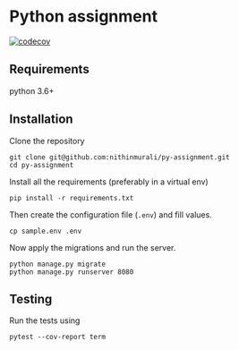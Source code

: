 # Python assignment

[![codecov](https://codecov.io/gh/nithinmurali/py-assignment/branch/master/graph/badge.svg?token=lvSyyYICy3)](https://codecov.io/gh/nithinmurali/py-assignment)

## Requirements
python 3.6+


## Installation

Clone the repository
```
git clone git@github.com:nithinmurali/py-assignment.git
cd py-assignment
```

Install all the requirements (preferably in a virtual env)
```
pip install -r requirements.txt
```

Then create the configuration file (`.env`) and fill values.

```
cp sample.env .env
```

Now apply the migrations and run the server.

```
python manage.py migrate
python manage.py runserver 8080
```

## Testing

Run the tests using

```
pytest --cov-report term
```
